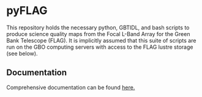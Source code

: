# pyFLAG

This repository holds the necessary python, GBTIDL, and bash scripts to produce science quality maps from the Focal L-Band Array for the Green Bank Telescope (FLAG). It is implicitly assumed that this suite of scripts are run on the GBO computing servers with access to the FLAG lustre storage (see below). 

## Documentation

Comprehensive documentation can be found <a href="https://github.com/nipingel/pyFLAG/blob/master/docs/pyFLAG_doc.pdf" target="_blank">here.</a>

